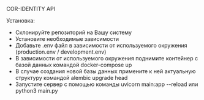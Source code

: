 COR-IDENTITY API


Установка:
- Склонируйте репозиторий на Вашу систему
- Установите необходимые зависимости
- Добавьте .env файл в зависимости от используемого окружения (production.env / development.env)
- В зависимости от используемого окружения поднимите контейнер с базой данных командой docker-compose up
- В случае создания новой базы данных примените к ней актуальную структуру командой alembic upgrade head
- Запустите сервер с помощью команды uvicorn main:app --reload или python3 main.py
